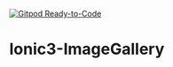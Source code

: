 [![Gitpod Ready-to-Code](https://img.shields.io/badge/Gitpod-Ready--to--Code-blue?logo=gitpod)](https://gitpod.io/#https://github.com/marcialwushu/Ionic3-ImageGallery) 

# Ionic3-ImageGallery
